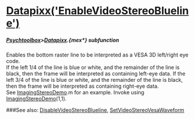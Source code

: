 # [Datapixx('EnableVideoStereoBlueline')](Datapixx-EnableVideoStereoBlueline) 
##### [Psychtoolbox](Pyschtoolbox)>[Datapixx](Datapixx).{mex*} subfunction


Enables the bottom raster line to be interpreted as a VESA 3D left/right eye  
code.  
If the left 1/4 of the line is blue or white, and the remainder of the line is  
black, then the frame will be interpreted as containing left-eye data. If the  
left 3/4 of the line is blue or white, and the remainder of the line is black,  
then the frame will be interpreted as containing right-eye data.  
See [ImagingStereoDemo](ImagingStereoDemo).m for an example.  Invoke using [ImagingStereoDemo](ImagingStereoDemo)(1,1).  
  


###See also:
[DisableVideoStereoBlueline](Datapixx-DisableVideoStereoBlueline), [SetVideoStereoVesaWaveform](Datapixx-SetVideoStereoVesaWaveform)
